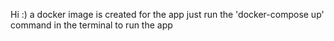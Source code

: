 Hi :)
a docker image is created for the app 
just run the 'docker-compose up' command in the terminal to run the app